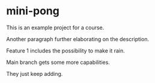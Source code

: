 # mini-pong

This is an example project for a course.

Another paragraph further elaborating on the description.


Feature 1 includes the possibility to make it rain.

Main branch gets some more capabilities.

They just keep adding.


